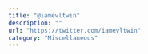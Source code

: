 ```yaml
---
title: "@iamevltwin"
description: ""
url: "https://twitter.com/iamevltwin"
category: "Miscellaneous"
---
```

